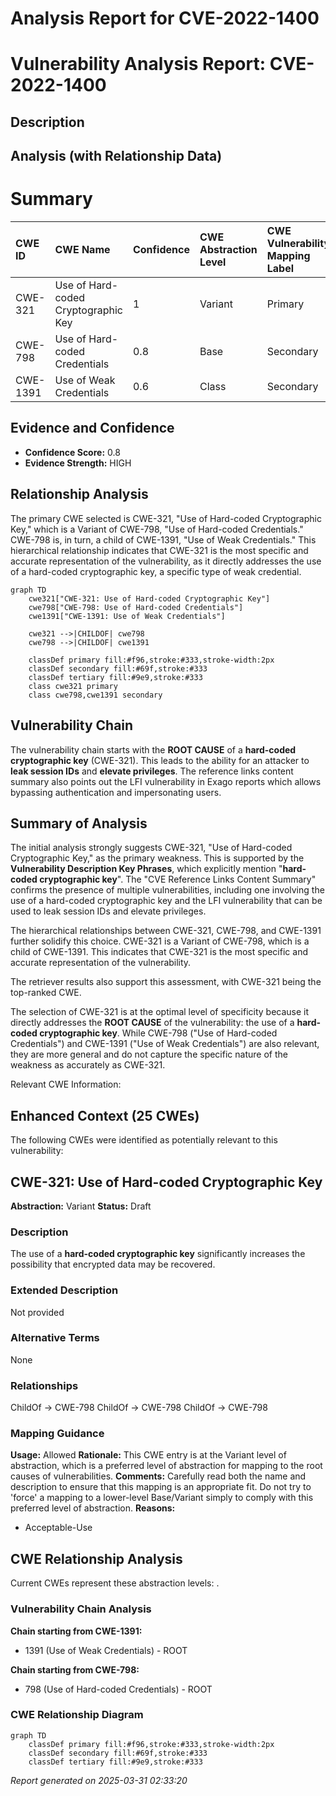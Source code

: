 # Analysis Report for CVE-2022-1400

# Vulnerability Analysis Report: CVE-2022-1400

## Description



## Analysis (with Relationship Data)

# Summary
| CWE ID  | CWE Name                                                        | Confidence | CWE Abstraction Level | CWE Vulnerability Mapping Label | CWE-Vulnerability Mapping Notes |
| :-------- | :-------------------------------------------------------------- | :--------- | :-------------------- | :------------------------------ | :------------------------------ |
| CWE-321   | Use of Hard-coded Cryptographic Key                            | 1          | Variant               | Primary                         | Allowed                       |
| CWE-798   | Use of Hard-coded Credentials                                   | 0.8        | Base                  | Secondary                       | Allowed                       |
| CWE-1391  | Use of Weak Credentials                                         | 0.6        | Class                 | Secondary                       | Allowed-with-Review           |

## Evidence and Confidence

*   **Confidence Score:** 0.8
*   **Evidence Strength:** HIGH

## Relationship Analysis
The primary CWE selected is CWE-321, "Use of Hard-coded Cryptographic Key," which is a Variant of CWE-798, "Use of Hard-coded Credentials." CWE-798 is, in turn, a child of CWE-1391, "Use of Weak Credentials." This hierarchical relationship indicates that CWE-321 is the most specific and accurate representation of the vulnerability, as it directly addresses the use of a hard-coded cryptographic key, a specific type of weak credential.

```mermaid
graph TD
    cwe321["CWE-321: Use of Hard-coded Cryptographic Key"]
    cwe798["CWE-798: Use of Hard-coded Credentials"]
    cwe1391["CWE-1391: Use of Weak Credentials"]
    
    cwe321 -->|CHILDOF| cwe798
    cwe798 -->|CHILDOF| cwe1391
    
    classDef primary fill:#f96,stroke:#333,stroke-width:2px
    classDef secondary fill:#69f,stroke:#333
    classDef tertiary fill:#9e9,stroke:#333
    class cwe321 primary
    class cwe798,cwe1391 secondary
```

## Vulnerability Chain
The vulnerability chain starts with the **ROOT CAUSE** of a **hard-coded cryptographic key** (CWE-321). This leads to the ability for an attacker to **leak session IDs** and **elevate privileges**. The reference links content summary also points out the LFI vulnerability in Exago reports which allows bypassing authentication and impersonating users.

## Summary of Analysis
The initial analysis strongly suggests CWE-321, "Use of Hard-coded Cryptographic Key," as the primary weakness. This is supported by the **Vulnerability Description Key Phrases**, which explicitly mention "**hard-coded cryptographic key**". The "CVE Reference Links Content Summary" confirms the presence of multiple vulnerabilities, including one involving the use of a hard-coded cryptographic key and the LFI vulnerability that can be used to leak session IDs and elevate privileges.

The hierarchical relationships between CWE-321, CWE-798, and CWE-1391 further solidify this choice. CWE-321 is a Variant of CWE-798, which is a child of CWE-1391. This indicates that CWE-321 is the most specific and accurate representation of the vulnerability.

The retriever results also support this assessment, with CWE-321 being the top-ranked CWE.

The selection of CWE-321 is at the optimal level of specificity because it directly addresses the **ROOT CAUSE** of the vulnerability: the use of a **hard-coded cryptographic key**. While CWE-798 ("Use of Hard-coded Credentials") and CWE-1391 ("Use of Weak Credentials") are also relevant, they are more general and do not capture the specific nature of the weakness as accurately as CWE-321.

Relevant CWE Information:

## Enhanced Context (25 CWEs)
The following CWEs were identified as potentially relevant to this vulnerability:

## CWE-321: Use of Hard-coded Cryptographic Key
**Abstraction:** Variant
**Status:** Draft

### Description
The use of a **hard-coded cryptographic key** significantly increases the possibility that encrypted data may be recovered.

### Extended Description
Not provided

### Alternative Terms
None

### Relationships
ChildOf -> CWE-798
ChildOf -> CWE-798
ChildOf -> CWE-798

### Mapping Guidance
**Usage:** Allowed
**Rationale:** This CWE entry is at the Variant level of abstraction, which is a preferred level of abstraction for mapping to the root causes of vulnerabilities.
**Comments:** Carefully read both the name and description to ensure that this mapping is an appropriate fit. Do not try to 'force' a mapping to a lower-level Base/Variant simply to comply with this preferred level of abstraction.
**Reasons:**
- Acceptable-Use


## CWE Relationship Analysis

Current CWEs represent these abstraction levels: .


### Vulnerability Chain Analysis

**Chain starting from CWE-1391:**
- 1391 (Use of Weak Credentials) - ROOT


**Chain starting from CWE-798:**
- 798 (Use of Hard-coded Credentials) - ROOT



### CWE Relationship Diagram

```mermaid
graph TD
    classDef primary fill:#f96,stroke:#333,stroke-width:2px
    classDef secondary fill:#69f,stroke:#333
    classDef tertiary fill:#9e9,stroke:#333
```



*Report generated on 2025-03-31 02:33:20*
